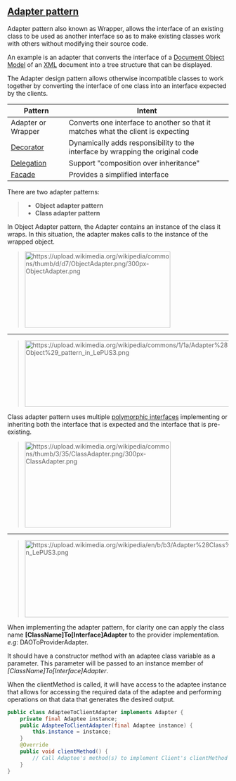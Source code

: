 [Adapter pattern](https://en.wikipedia.org/wiki/Adapter_pattern)
------------

Adapter pattern also known as Wrapper, allows the interface of an existing class to be used as another interface so as to make existing classes work with others without modifying their source code.

An example is an adapter that converts the interface of a [Document Object Model](https://en.wikipedia.org/wiki/Document_Object_Model) of an [XML](https://en.wikipedia.org/wiki/XML)  document into a tree structure that can be displayed.

The Adapter design pattern allows otherwise incompatible classes to work together by converting the interface of one class into an interface expected by the clients.


| **Pattern**                                                    | **Intent**                                                                        |
|----------------------------------------------------------------|-----------------------------------------------------------------------------------|
| Adapter or Wrapper                                             | Converts one interface to another so that it matches what the client is expecting |
| [Decorator](https://en.wikipedia.org/wiki/Decorator_pattern)   | Dynamically adds responsibility to the interface by wrapping the original code    |
| [Delegation](https://en.wikipedia.org/wiki/Delegation_pattern) | Support "composition over inheritance"                                            |
| [Facade](https://en.wikipedia.org/wiki/Facade_pattern)         | Provides a simplified interface                                                   |


There are two adapter patterns:
>-   **Object adapter pattern**
>-   **Class adapter pattern**


In Object Adapter pattern, the Adapter contains an instance of the class it wraps. In this situation, the adapter makes calls to the instance of the wrapped object.

>	<img src="https://upload.wikimedia.org/wikipedia/commons/thumb/d/d7/ObjectAdapter.png/300px-ObjectAdapter.png" alt="https://upload.wikimedia.org/wikipedia/commons/thumb/d/d7/ObjectAdapter.png/300px-ObjectAdapter.png" width="331" height="173" />
----
>	<img src="https://upload.wikimedia.org/wikipedia/commons/1/1a/Adapter%28Object%29_pattern_in_LePUS3.png" alt="https://upload.wikimedia.org/wikipedia/commons/1/1a/Adapter%28Object%29_pattern_in_LePUS3.png" width="467" height="151" />


Class adapter pattern uses multiple [polymorphic interfaces](https://en.wikipedia.org/wiki/Subtyping) implementing or inheriting both the interface that is expected and the interface that is pre-existing.

>	<img src="https://upload.wikimedia.org/wikipedia/commons/thumb/3/35/ClassAdapter.png/300px-ClassAdapter.png" alt="https://upload.wikimedia.org/wikipedia/commons/thumb/3/35/ClassAdapter.png/300px-ClassAdapter.png" width="332" height="195" />
----
>	<img src="https://upload.wikimedia.org/wikipedia/en/b/b3/Adapter%28Class%29_pattern_in_LePUS3.png" alt="https://upload.wikimedia.org/wikipedia/en/b/b3/Adapter%28Class%29_pattern_in_LePUS3.png" width="556" height="175" />

When implementing the adapter pattern, for clarity one can apply the class name **\[ClassName\]To\[Interface\]Adapter** to the provider implementation. *e.g*: DAOToProviderAdapter.

It should have a constructor method with an adaptee class variable as a parameter. This parameter will be passed to an instance member of *\[ClassName\]To\[Interface\]Adapter*.

When the clientMethod is called, it will have access to the adaptee instance that allows for accessing the required data of the adaptee and performing operations on that data that generates the desired output.

```java
public class AdapteeToClientAdapter implements Adapter {
	private final Adaptee instance;
	public AdapteeToClientAdapter(final Adaptee instance) {
		this.instance = instance;
	}
	@Override
	public void clientMethod() {
		// Call Adaptee's method(s) to implement Client's clientMethod
	}
}
```